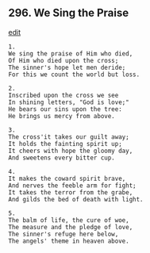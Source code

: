 
## 296.  We Sing the Praise
[edit](https://docs.google.com/document/d/1wEhSmE2KvjTYfar%2DQUFEoeNrKEved0zU/edit?mode=html)



    1.
    We sing the praise of Him who died, 
    Of Him who died upon the cross; 
    The sinner's hope let men deride; 
    For this we count the world but loss. 

    2.
    Inscribed upon the cross we see 
    In shining letters, "God is love;" 
    He bears our sins upon the tree: 
    He brings us mercy from above. 

    3.
    The cross'it takes our guilt away; 
    It holds the fainting spirit up; 
    It cheers with hope the gloomy day, 
    And sweetens every bitter cup. 

    4.
    It makes the coward spirit brave, 
    And nerves the feeble arm for fight; 
    It takes the terror from the grabe, 
    And gilds the bed of death with light. 

    5.
    The balm of life, the cure of woe, 
    The measure and the pledge of love, 
    The sinner's refuge here below, 
    The angels' theme in heaven above.
